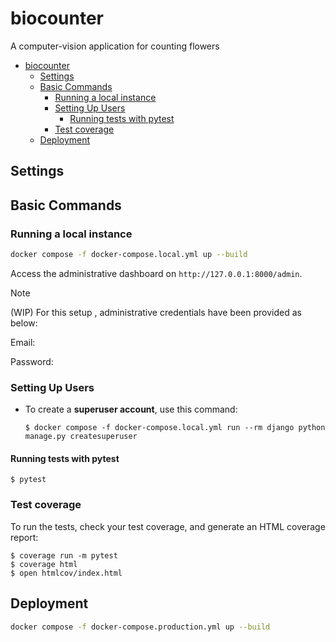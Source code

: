 # biocounter

A computer-vision application for counting flowers

- [biocounter](#biocounter)
  - [Settings](#settings)
  - [Basic Commands](#basic-commands)
    - [Running a local instance](#running-a-local-instance)
    - [Setting Up Users](#setting-up-users)
      - [Running tests with pytest](#running-tests-with-pytest)
    - [Test coverage](#test-coverage)
  - [Deployment](#deployment)

## Settings

## Basic Commands

### Running a local instance

```bash
docker compose -f docker-compose.local.yml up --build
```

Access the administrative dashboard on `http://127.0.0.1:8000/admin`.

> [!NOTE]  
> (WIP) For this setup , administrative credentials have been provided as below:

Email:

Password:


### Setting Up Users

- To create a **superuser account**, use this command:

      $ docker compose -f docker-compose.local.yml run --rm django python manage.py createsuperuser


#### Running tests with pytest

    $ pytest


### Test coverage

To run the tests, check your test coverage, and generate an HTML coverage report:

    $ coverage run -m pytest
    $ coverage html
    $ open htmlcov/index.html

## Deployment


```bash
docker compose -f docker-compose.production.yml up --build
```
